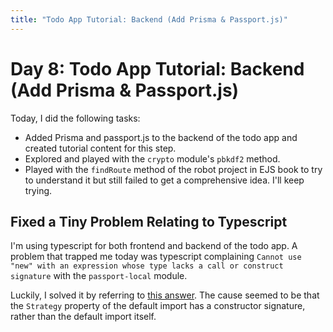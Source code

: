 ```yaml
---
title: "Todo App Tutorial: Backend (Add Prisma & Passport.js)"
---
```


# Day 8: Todo App Tutorial: Backend (Add Prisma & Passport.js)

Today, I did the following tasks:

- Added Prisma and passport.js to the backend of the todo app and created tutorial content for this step.
- Explored and played with the `crypto` module's `pbkdf2` method.
- Played with the `findRoute` method of the robot project in EJS book to try to understand it but still failed to get a comprehensive idea. I'll keep trying.

## Fixed a Tiny Problem Relating to Typescript

I'm using typescript for both frontend and backend of the todo app. A problem that trapped me today was typescript complaining `Cannot use "new" with an expression whose type lacks a call or construct signature` with the `passport-local` module.

Luckily, I solved it by referring to [this answer](https://stackoverflow.com/a/55797024). The cause seemed to be that the `Strategy` property of the default import has a constructor signature, rather than the default import itself.
